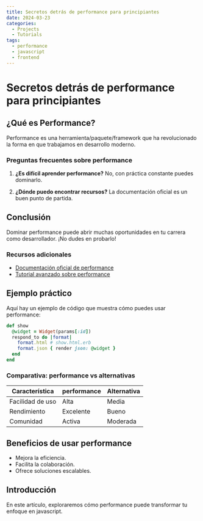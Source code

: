 ```yaml
---
title: Secretos detrás de performance para principiantes
date: 2024-03-23
categories: 
  - Projects
  - Tutorials
tags:
  - performance
  - javascript
  - frontend
---
```


# Secretos detrás de performance para principiantes

## ¿Qué es Performance?

Performance es una herramienta/paquete/framework que ha revolucionado la forma en que trabajamos en desarrollo moderno.

### Preguntas frecuentes sobre performance

1. **¿Es difícil aprender performance?**
   No, con práctica constante puedes dominarlo.

2. **¿Dónde puedo encontrar recursos?**
   La documentación oficial es un buen punto de partida.

## Conclusión

Dominar performance puede abrir muchas oportunidades en tu carrera como desarrollador. ¡No dudes en probarlo!

### Recursos adicionales

- [Documentación oficial de performance](https://example.com)
- [Tutorial avanzado sobre performance](https://example.com/tutorial)

## Ejemplo práctico

Aquí hay un ejemplo de código que muestra cómo puedes usar performance:

```ruby
def show
  @widget = Widget(params[:id])
  respond_to do |format|
    format.html # show.html.erb
    format.json { render json: @widget }
  end
end
```

### Comparativa: performance vs alternativas

| Característica | performance | Alternativa |
|---------------|-------------|------------|
| Facilidad de uso | Alta | Media |
| Rendimiento | Excelente | Bueno |
| Comunidad | Activa | Moderada |

## Beneficios de usar performance

- Mejora la eficiencia.
- Facilita la colaboración.
- Ofrece soluciones escalables.

## Introducción

En este artículo, exploraremos cómo performance puede transformar tu enfoque en javascript.
